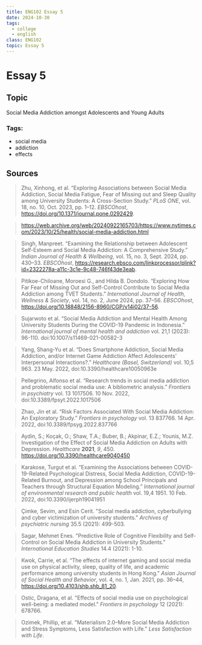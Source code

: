 ```yaml
---
title: ENG102 Essay 5
date: 2024-10-30
tags:
  - college
  - english
class: ENG102
topic: Essay 5
---
```


# Essay 5

## Topic

Social Media Addiction amongst Adolescents and Young Adults

### Tags:

- social media
- addiction
- effects

## Sources

> Zhu, Xinhong, et al. “Exploring Associations between Social Media Addiction, Social Media Fatigue, Fear of Missing out and Sleep Quality among University Students: A Cross-Section Study.” _PLoS ONE_, vol. 18, no. 10, Oct. 2023, pp. 1–12. _EBSCOhost_, https://doi.org/10.1371/journal.pone.0292429.

> https://web.archive.org/web/20240922165703/https://www.nytimes.com/2023/10/25/health/social-media-addiction.html

> Singh, Manpreet. “Examining the Relationship between Adolescent Self-Esteem and Social Media Addiction: A Comprehensive Study.” _Indian Journal of Health & Wellbeing_, vol. 15, no. 3, Sept. 2024, pp. 430–33. _EBSCOhost_, https://research.ebsco.com/linkprocessor/plink?id=2322278a-a11c-3c1e-9c48-746f43de3eab.

> Pitikoe-Chiloane, Moroesi G., and Hilda B. Dondolo. “Exploring How Far Fear of Missing Out and Self-Control Contribute to Social Media Addiction among TVET Students.” _International Journal of Health, Wellness & Society_, vol. 14, no. 2, June 2024, pp. 37–56. _EBSCOhost_, https://doi.org/10.18848/2156-8960/CGP/v14i02/37-56.

> Sujarwoto et al. “Social Media Addiction and Mental Health Among University Students During the COVID-19 Pandemic in Indonesia.” _International journal of mental health and addiction_ vol. 21,1 (2023): 96-110. doi:10.1007/s11469-021-00582-3

> Yang, Shang-Yu et al. “Does Smartphone Addiction, Social Media Addiction, and/or Internet Game Addiction Affect Adolescents' Interpersonal Interactions?.” _Healthcare (Basel, Switzerland)_ vol. 10,5 963. 23 May. 2022, doi:10.3390/healthcare10050963e

> Pellegrino, Alfonso et al. “Research trends in social media addiction and problematic social media use: A bibliometric analysis.” _Frontiers in psychiatry_ vol. 13 1017506. 10 Nov. 2022, doi:10.3389/fpsyt.2022.1017506

> Zhao, Jin et al. “Risk Factors Associated With Social Media Addiction: An Exploratory Study.” _Frontiers in psychology_ vol. 13 837766. 14 Apr. 2022, doi:10.3389/fpsyg.2022.837766

> Aydin, S.; Koçak, O.; Shaw, T.A.; Buber, B.; Akpinar, E.Z.; Younis, M.Z. Investigation of the Effect of Social Media Addiction on Adults with Depression. _Healthcare_ **2021**, _9_, 450. https://doi.org/10.3390/healthcare9040450

> Karakose, Turgut et al. “Examining the Associations between COVID-19-Related Psychological Distress, Social Media Addiction, COVID-19-Related Burnout, and Depression among School Principals and Teachers through Structural Equation Modeling.” _International journal of environmental research and public health_ vol. 19,4 1951. 10 Feb. 2022, doi:10.3390/ijerph19041951

> Çimke, Sevim, and Esin Cerit. "Social media addiction, cyberbullying and cyber victimization of university students." _Archives of psychiatric nursing_ 35.5 (2021): 499-503.

> Sagar, Mehmet Enes. "Predictive Role of Cognitive Flexibility and Self-Control on Social Media Addiction in University Students." _International Education Studies_ 14.4 (2021): 1-10.

> Kwok, Carrie, et al. “The effects of internet gaming and social media use on physical activity, sleep, quality of life, and academic performance among university students in Hong Kong.” _Asian Journal of Social Health and Behavior_, vol. 4, no. 1, Jan. 2021, pp. 36–44, https://doi.org/10.4103/shb.shb_81_20.

> Ostic, Dragana, et al. "Effects of social media use on psychological well-being: a mediated model." _Frontiers in psychology_ 12 (2021): 678766.

> Ozimek, Phillip, et al. "Materialism 2.0–More Social Media Addiction and Stress Symptoms, Less Satisfaction with Life." _Less Satisfaction with Life_.